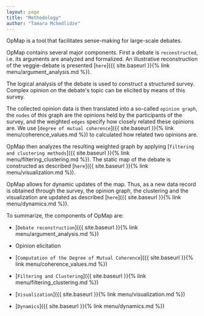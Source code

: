 ```yaml
---
layout: page
title: "Methodology"
author: "Tamara Mchedlidze"
---
```


OpMap is a tool that facilitates sense-making for large-scale debates.

OpMap contains several major components. First a debate is `reconstructed`, i.e. its arguments are analyzed and formalized. An illustrative reconstruction of the veggie-debate is presented [`here`]({{ site.baseurl }}{% link menu/argument_analysis.md %}).

The logical analysis of the debate is used to construct a structured survey. Complex opinion on the debate's topic can be elicited by means of this survey.

The collected opinion data is then translated into a so-called `opinion graph`, the `nodes` of this graph are the opinions held by the participants of the survey, and the weighted `edges` specify how closely related these opinions are. We use [`degree of mutual coherence`]({{ site.baseurl }}{% link menu/coherence_values.md %}) to calculated how related two opinions are.

OpMap then analyzes the resulting weighted graph by applying [`filtering and clustering methods`]({{ site.baseurl }}{% link menu/filtering_clustering.md %}). The static map of the debate is constructed as described [`here`]({{ site.baseurl }}{% link menu/visualization.md %}).

OpMap allows for dynamic updates of the map. Thus, as a new data record is obtained through the survey, the opinion graph, the clustering and the visualization are updated as described [`here`]({{ site.baseurl }}{% link menu/dynamics.md %}).


To summarize, the components of OpMap are:

* [`Debate reconstruction`]({{ site.baseurl }}{% link menu/argument_analysis.md %})

* Opinion elicitation

* [`Computation of the Degree of Mutual Coherence`]({{ site.baseurl }}{% link menu/coherence_values.md %})

* [`Filtering and Clustering`]({{ site.baseurl }}{% link menu/filtering_clustering.md %})

* [`Visualization`]({{ site.baseurl }}{% link menu/visualization.md %})

* [`Dynamics`]({{ site.baseurl }}{% link menu/dynamics.md %})
